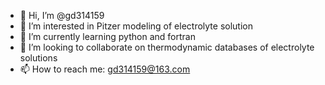 - 👋 Hi, I’m @gd314159
- 👀 I’m interested in Pitzer modeling of electrolyte solution 
- 🌱 I’m currently learning python and fortran
- 💞️ I’m looking to collaborate on thermodynamic databases of electrolyte solutions
- 📫 How to reach me: gd314159@163.com

<!---
gd314159/gd314159 is a ✨ special ✨ repository because its `README.md` (this file) appears on your GitHub profile.
You can click the Preview link to take a look at your changes.
--->
